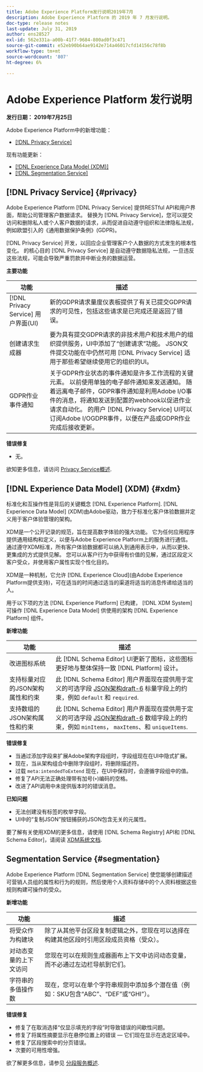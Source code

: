 ```yaml
---
title: Adobe Experience Platform发行说明2019年7月
description: Adobe Experience Platform 的 2019 年 7 月发行说明。
doc-type: release notes
last-update: July 31, 2019
author: ens28527
exl-id: 562e331a-a00b-41f7-9684-800ad0f3c471
source-git-commit: e52eb90b64ae9142e714a46017cfd14156c78f8b
workflow-type: tm+mt
source-wordcount: '807'
ht-degree: 6%

---
```


# Adobe Experience Platform 发行说明

**发行日期： 2019年7月25日**

Adobe Experience Platform中的新增功能：

* [[!DNL Privacy Service]](#privacy)

现有功能更新：

* [[!DNL Experience Data Model (XDM)]](#xdm)
* [[!DNL Segmentation Service]](#segmentation)

## [!DNL Privacy Service] {#privacy}

Adobe Experience Platform [!DNL Privacy Service] 提供RESTful API和用户界面，帮助公司管理客户数据请求。 替换为 [!DNL Privacy Service]，您可以提交访问和删除私人或个人客户数据的请求，从而促进自动遵守组织和法律隐私法规，例如欧盟引入的《通用数据保护条例》(GDPR)。

[!DNL Privacy Service] 开发，以回应企业管理客户个人数据的方式发生的根本性变化。 的核心目的 [!DNL Privacy Service] 是自动遵守数据隐私法规，一旦违反这些法规，可能会导致严重罚款并中断业务的数据运营。

**主要功能**

| 功能 | 描述 |
|---|---|
| [!DNL Privacy Service] 用户界面(UI) | 新的GDPR请求量度仪表板提供了有关已提交GDPR请求的可见性，包括这些请求是已完成还是返回了错误。 |
| 创建请求生成器 | 要为具有提交GDPR请求的非技术用户和技术用户的组织提供服务，UI中添加了“创建请求”功能。 JSON文件提交功能在中仍然可用 [!DNL Privacy Service] 适用于那些希望继续使用它的组织的UI。 |
| GDPR作业事件通知 | 关于GDPR作业状态的事件通知是许多工作流程的关键元素。 以前使用单独的电子邮件通知来发送通知。 随着远离电子邮件，GDPR事件通知是利用Adobe I/O事件的消息，将通知发送到配置的webhook以促进作业请求自动化。 的用户 [!DNL Privacy Service] UI可以订阅Adobe I/OGDPR事件，以便在产品或GDPR作业完成后接收更新。 |

**错误修复**

* 无。

欲知更多信息，请访问 [Privacy Service概述](../../privacy-service/home.md).

## [!DNL Experience Data Model] (XDM) {#xdm}

标准化和互操作性是背后的关键概念 [!DNL Experience Platform]. [!DNL Experience Data Model] (XDM)由Adobe驱动，致力于标准化客户体验数据并定义用于客户体验管理的架构。

XDM是一个公开记录的规范，旨在提高数字体验的强大功能。 它为任何应用程序提供通用结构和定义，以便与Adobe Experience Platform上的服务进行通信。 通过遵守XDM标准，所有客户体验数据都可以纳入到通用表示中，从而以更快、更集成的方式提供见解。 您可以从客户行为中获得有价值的见解，通过区段定义客户受众，并使用客户属性实现个性化目的。

XDM是一种机制，它允许 [!DNL Experience Cloud](由Adobe Experience Platform提供支持)，可在适当的时间通过适当的渠道将适当的消息传递给适当的人。

用于以下项的方法 [!DNL Experience Platform] 已构建， [!DNL XDM System] 可操作 [!DNL Experience Data Model] 供使用的架构 [!DNL Experience Platform] 组件。

**新增功能**

| 功能 | 描述 |
|---|---|
| 改进图标系统 | 此 [!DNL Schema Editor] UI更新了图标，这些图标更好地与整体保持一致 [!DNL Platform] 设计。 |
| 支持标量对应的JSON架构属性和约束 | 此 [!DNL Schema Editor] 用户界面现在提供用于定义的可选字段 [JSON架构draft-6](https://tools.ietf.org/html/draft-wright-json-schema-01) 标量字段上的约束，例如 `default` 和 `required`. |
| 支持数组的JSON架构属性和约束 | 此 [!DNL Schema Editor] 用户界面现在提供用于定义的可选字段 [JSON架构draft-6](https://tools.ietf.org/html/draft-wright-json-schema-01) 数组字段上的约束，例如 `minItems`， `maxItems`、和 `uniqueItems`. |

**错误修复**

* 当通过添加字段来扩展Adobe架构字段组时，字段组现在在UI中隐式扩展。
* 现在，当从架构组合中删除字段组时，将删除描述符。
* 过载 `meta:intendedToExtend` 现在，在UI中保存时，会遵循字段组中的值。
* 修复了API无法正确处理带有加号(`+`)编码的空格。
* 改进了API调用中未提供版本时的错误消息。

**已知问题**

* 无法创建没有标签的枚举字段。
* UI中的“复制JSON”按钮捕获的JSON包含无关的元属性。

要了解有关使用XDM的更多信息，请使用 [!DNL Schema Registry] API和 [!DNL Schema Editor]，请阅读 [XDM系统文档](../../xdm/home.md).

## Segmentation Service {#segmentation}

Adobe Experience Platform [!DNL Segmentation Service] 使您能够创建描述可营销人员组的属性和行为的规则，然后使用个人资料存储中的个人资料根据这些规则构建可操作的受众。

**新增功能**

| 功能 | 描述 |
| -----------| ---------- |
| 将受众作为构建块 | 除了从其他平台区段复制逻辑之外，您现在可以选择在构建其他区段时引用区段成员资格（受众）。 |
| 对动态变量的上下文访问 | 您现在可以在规则生成器画布上下文中访问动态变量，而不必通过左边栏导航到它们。 |
| 字符串的多值操作数 | 现在，您可以在单个字符串规则中添加多个潜在值（例如：SKU包含“ABC”、“DEF”或“GHI”）。 |

**错误修复**

* 修复了在取消选择“仅显示填充的字段”时导致错误的间歇性问题。
* 修复了将属性摘要显示在悬停位置上的错误 — 它们现在显示在选定区域中。
* 修复了区段搜索中的分页错误。
* 次要的可用性增强。

欲了解更多信息，请参见 [分段服务概述](../../segmentation/home.md).
